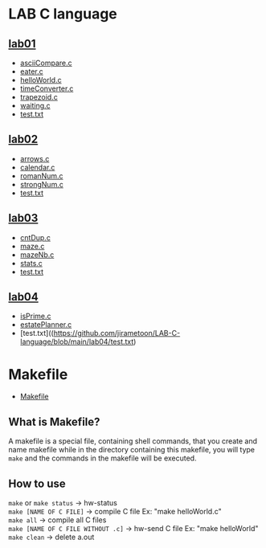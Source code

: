 # LAB C language

## [lab01](https://github.com/jirametoon/LAB-C-language/tree/main/lab01)

- [asciiCompare.c](https://github.com/jirametoon/LAB-C-language/tree/main/lab01/asciiCompare.c)
- [eater.c](https://github.com/jirametoon/LAB-C-language/tree/main/lab01/eater.c)
- [helloWorld.c](https://github.com/jirametoon/LAB-C-language/tree/main/lab01/helloWorld.c)
- [timeConverter.c](https://github.com/jirametoon/LAB-C-language/tree/main/lab01/timeConverter.c)
- [trapezoid.c](https://github.com/jirametoon/LAB-C-language/tree/main/lab01/trapezoid.c)
- [waiting.c](https://github.com/jirametoon/LAB-C-language/tree/main/lab01/waiting.c)
- [test.txt](https://github.com/jirametoon/LAB-C-language/blob/main/lab01/test.txt)

## [lab02](https://github.com/jirametoon/LAB-C-language/tree/main/lab02)

- [arrows.c](https://github.com/jirametoon/LAB-C-language/tree/main/lab02/arrows.c)
- [calendar.c](https://github.com/jirametoon/LAB-C-language/tree/main/lab02/calendar.c)
- [romanNum.c](https://github.com/jirametoon/LAB-C-language/tree/main/lab02/romanNum.c)
- [strongNum.c](https://github.com/jirametoon/LAB-C-language/tree/main/lab02/strongNum.c)
- [test.txt](https://github.com/jirametoon/LAB-C-language/blob/main/lab02/test.txt)

## [lab03](https://github.com/jirametoon/LAB-C-language/tree/main/lab03)

- [cntDup.c](https://github.com/jirametoon/LAB-C-language/tree/main/lab03/cntDup.c)
- [maze.c](https://github.com/jirametoon/LAB-C-language/tree/main/lab03/maze.c)
- [mazeNb.c](https://github.com/jirametoon/LAB-C-language/tree/main/lab03/mazeNb.c)
- [stats.c](https://github.com/jirametoon/LAB-C-language/tree/main/lab03/stats.c)
- [test.txt](https://github.com/jirametoon/LAB-C-language/blob/main/lab03/test.txt)

## [lab04](https://github.com/jirametoon/LAB-C-language/tree/main/lab04)

- [isPrime.c](https://github.com/jirametoon/LAB-C-language/tree/main/lab04/isPrime.c)
- [estatePlanner.c](https://github.com/jirametoon/LAB-C-language/tree/main/lab04/estatePlanner.c)
- [test.txt]((https://github.com/jirametoon/LAB-C-language/blob/main/lab04/test.txt)

# Makefile

- [Makefile](https://github.com/jirametoon/LAB-C-language/blob/main/Makefile)

## What is Makefile?

A makefile is a special file, containing shell commands, that you create and name makefile while in the directory containing this makefile, you will type `make` and the commands in the makefile will be executed.

## How to use
`make` or `make status` -> hw-status <br />
`make [NAME OF C FILE]` -> compile C file Ex: "make helloWorld.c" <br />
`make all` -> compile all C files <br />
`make [NAME OF C FILE WITHOUT .c]` -> hw-send C file Ex: "make helloWorld" <br />
`make clean` -> delete a.out <br />
